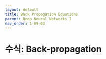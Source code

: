 ```yaml
---
layout: default
title: Back Propagation Equations
parent: Deep Neural Networks I
nav_order: 1-09-03
---
```


# 수식: Back-propagation

